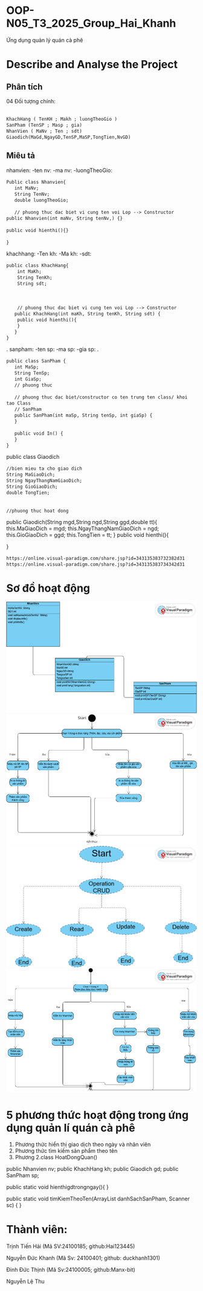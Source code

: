 # OOP-N05_T3_2025_Group_Hai_Khanh

Ứng dụng quản lý quán cà phê

# Describe and Analyse the Project 

## Phân tích

04 Đối tượng chính:

```

KhachHang ( TenKH ; Makh ; luongTheoGio )
SanPham (TenSP ; Masp ; gia)
NhanVien ( MaNv ; Ten ; sdt)
Giaodich(MaGd,NgayGD,TenSP,MaSP,TongTien,NvGD)

```

## Miêu tả
nhanvien: 
 -ten nv:
 -ma nv:
 -luongTheoGio:

 ```
 Public class Nhanvien{
    int MaNv;
    String TenNv;
    double luongTheoGio;

    // phuong thuc dac biet vi cung ten voi Lop --> Constructor
public Nhanvien(int maNv, String tenNv,) {}

public void hienthi(){}

}

```
khachhang:
 -Ten kh:
 -Ma kh:
 -sdt:
```
public class KhachHang{
    int MaKh;
    String TenKh;
    String sdt;



    // phuong thuc dac biet vi cung ten voi Lop --> Constructor
   public KhachHang(int maKh, String tenKh, String sdt) {
    public void hienthi(){
    }
   }
}
```
 .
sanpham:
 -ten sp:
 -ma sp:
 -gia sp:
 .
 ```
 public class SanPham {
    int MaSp;
    String TenSp;
    int GiaSp;
    // phuong thuc

    // phuong thuc dac biet/constructor co ten trung ten class/ khoi tao Class
    // SanPham
    public SanPham(int maSp, String tenSp, int giaSp) {
    }

    public void In() {
    }
}
 ```
public class Giaodich 

    //bien mieu ta cho giao dich
    String MaGiaoDich;
    String NgayThangNamGiaoDich;
    String GioGiaoDich;
    double TongTien;


    //phuong thuc hoat dong
public Giaodich(String mgd,String ngd,String ggd,double tt){
    this.MaGiaoDich = mgd;
    this.NgayThangNamGiaoDich = ngd;
    this.GioGiaoDich = ggd;
    this.TongTien = tt; 
}
public void hienthi(){
    
}
```
https://online.visual-paradigm.com/share.jsp?id=343135383732382d31
https://online.visual-paradigm.com/share.jsp?id=343135383734342d31

```
# Sơ đồ hoạt động
<img src="images/Untitled.png">
<img src="images/sanpham.png">
<img src="images/GiaoDich.png">
<img src="images/NhanVien.png"> 

# 5 phương thức hoạt động trong ứng dụng quản lí quán cà phê
1. Phương thức hiển thị giao dịch theo ngày và nhân viên
2. Phương thức tìm kiếm sản phẩm theo tên
3. Phương 
2.class HoatDongQuan()

public Nhanvien nv;
    public KhachHang kh;
    public Giaodich gd;
    public SanPham sp;

public static void hienthigdtrongngay(){
   }
   
public static void timKiemTheoTen(ArrayList<SanPham> danhSachSanPham, Scanner sc) {
   }


# Thành viên:

Trịnh Tiến Hải (Mã SV:24100185; github:Hai123445)

Nguyễn Đức Khanh (Mã Sv: 24100401; github: duckhanh1301)

Đinh Đức Thịnh (Mã Sv:24100005; github:Manx-bit)

Nguyễn Lệ Thu
